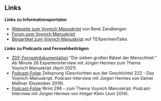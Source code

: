 
## Links

**Links zu Informationsportalen**
* [Webseite zum Voynich Manuskript](http://www.voynich.nu/) von René Zandbergen
* [Forum zum Voynich Manuskript](http://www.voynich.ninja/)  
* [Blogartikel zum Voynich Manuskript](https://texperimentales.hypotheses.org/?s=voynich) auf TEXperimenTales

**Links zu Podcasts und Fernsehbeiträgen**
* [ZDF-Fernsehdokumentation](https://www.zdf.de/dokumentation/zdfinfo-doku/die-sieben-grossen-raetsel-der--menschheit-100.html) "Die sieben großen Rätsel der Menschheit." Ab Minute 26 Experteninterview mit Jürgen Hermes zum Thema Voynich Manuskript (April 2021).
* [Podcast-Folge](https://www.zeitsprung.fm/podcast/zs222/) Zeitsprung (Geschichten aus der Geschichte) 222 - Das Voynich-Manuskript. Podcast-Interview mit Jürgen Hermes von Daniel Meßner (Dezember 2019).
* [Podcast-Folge](http://www.wrint.de/2014/06/07/wr296-zum-thema-voynich-manuskript/#t=29:01.218) Wrint 296 – zum Thema Voynich Manuskript. Podcast-Interview mit Jürgen Hermes von Holger Klein (Juni 2014).

